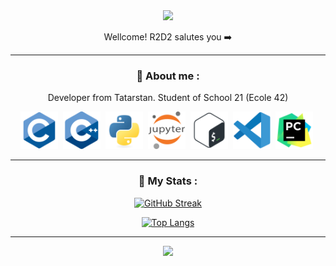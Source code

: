 <div id="header" align="center">
  <img src="https://media.giphy.com/media/m9YWbV2vuiyvJbtyv1/giphy.gif" width="250"/>
  
  Wellcome! R2D2 salutes you ➡️

  ---
  ### 🔵 About me :
  Developer from Tatarstan.
  Student of School 21 (Ecole 42)

  <div>
    <img src="https://github.com/devicons/devicon/blob/master/icons/c/c-original.svg" title="C" alt="C" width="60" height="60"/>&nbsp;
    <img src="https://github.com/devicons/devicon/blob/master/icons/cplusplus/cplusplus-original.svg" title="C++" alt="C++" width="60" height="60"/>&nbsp;
    <img src="https://github.com/devicons/devicon/blob/master/icons/python/python-original.svg" title="PYTHON" alt="PYTHON" width="60" height="60"/>&nbsp;
    <img src="https://github.com/devicons/devicon/blob/master/icons/jupyter/jupyter-original-wordmark.svg" title="JUPYTER" alt="JUPYTER" width="60" height="60"/>&nbsp;
    <img src="https://github.com/devicons/devicon/blob/master/icons/bash/bash-original.svg" title="BASH" alt="BASH" width="60" height="60"/>&nbsp;
    <img src="https://github.com/devicons/devicon/blob/master/icons/vscode/vscode-original.svg" title="VSCODE" alt="VSCODE" width="60" height="60"/>&nbsp;
    <img src="https://github.com/devicons/devicon/blob/master/icons/pycharm/pycharm-original.svg" title="PCH" alt="PCH" width="60" height="60"/>&nbsp;
  </div>

  ---

  ### 🔴 My Stats :
  [![GitHub Streak](http://github-readme-streak-stats.herokuapp.com?user=SSenpo&theme=dark&background=000000)](https://git.io/streak-stats)

  [![Top Langs](https://github-readme-stats.vercel.app/api/top-langs/?username=SSenpo&layout=compact&theme=vision-friendly-dark)](https://github.com/anuraghazra/github-readme-stats)

  ---

  <div id="header" align="center">
    <img src="https://media.giphy.com/media/LscL9lFvIJ9qnIc8QA/giphy.gif" width="320"/>
  </div>
</div>
